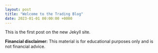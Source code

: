 ```yaml
---
layout: post
title: "Welcome to the Trading Blog"
date: 2023-01-01 00:00:00 +0000
---
```


This is the first post on the new Jekyll site.

**Financial disclaimer:** This material is for educational purposes only and is not financial advice.
